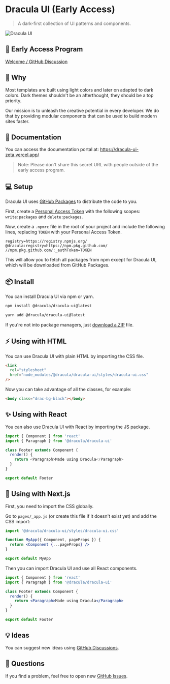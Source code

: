 # Dracula UI (Early Access)

> A dark-first collection of UI patterns and components.

![Dracula UI](https://user-images.githubusercontent.com/398893/111241824-24571f00-85bb-11eb-86fc-15836ac703c6.png)

## :tada: Early Access Program

[Welcome / GitHub Discussion](https://github.com/dracula/dracula-ui/discussions/17)

## :thinking: Why

Most templates are built using light colors and later on adapted to dark colors. Dark themes shouldn't be an afterthought, they should be a top priority.

Our mission is to unleash the creative potential in every developer. We do that by providing modular components that can be used to build modern sites faster.

## :book: Documentation

You can access the documentation portal at: https://dracula-ui-zeta.vercel.app/

> Note: Please don't share this secret URL with people outside of the early access program.

## :computer: Setup

Dracula UI uses [GitHub Packages](https://github.com/features/packages) to distribute the code to you.

First, create a [Personal Access Token](https://github.com/settings/tokens/new) with the following scopes: `write:packages` and `delete:packages`.

Now, create a `.npmrc` file in the root of your project and include the following lines, replacing `TOKEN` with your Personal Access Token.

```
registry=https://registry.npmjs.org/
@dracula:registry=https://npm.pkg.github.com/
//npm.pkg.github.com/:_authToken=TOKEN
```

This will allow you to fetch all packages from npm except for Dracula UI, which will be downloaded from GitHub Packages.

## :package: Install

You can install Dracula UI via npm or yarn.

```bash
npm install @dracula/dracula-ui@latest

yarn add @dracula/dracula-ui@latest
```

If you're not into package managers, just [download a ZIP](https://github.com/dracula/dracula-ui/archive/master.zip) file.

## :zap: Using with HTML

You can use Dracula UI with plain HTML by importing the CSS file.

```html
<link
  rel="stylesheet"
  href="node_modules/@dracula/dracula-ui/styles/dracula-ui.css"
/>
```

Now you can take advantage of all the classes, for example:

```html
<body class="drac-bg-black"></body>
```

## :sparkles: Using with React

You can also use Dracula UI with React by importing the JS package.

```js
import { Component } from 'react'
import { Paragraph } from '@dracula/dracula-ui'

class Footer extends Component {
  render() {
    return <Paragraph>Made using Dracula</Paragraph>
  }
}

export default Footer
```

## :rocket: Using with Next.js

First, you need to import the CSS globally.

Go to `pages/_app.js` (or create this file if it doesn't exist yet) and add the CSS import:

```jsx
import '@dracula/dracula-ui/styles/dracula-ui.css'

function MyApp({ Component, pageProps }) {
  return <Component {...pageProps} />
}

export default MyApp
```

Then you can import Dracula UI and use all React components.

```jsx
import { Component } from 'react'
import { Paragraph } from '@dracula/dracula-ui'

class Footer extends Component {
  render() {
    return <Paragraph>Made using Dracula</Paragraph>
  }
}

export default Footer
```

## :bulb: Ideas

You can suggest new ideas using [GitHub Discussions](https://github.com/dracula/dracula-ui/discussions).

## :wave: Questions

If you find a problem, feel free to open new [GitHub Issues](https://github.com/dracula/dracula-ui/issues).
